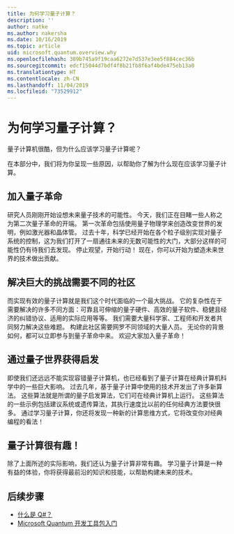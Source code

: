 ```yaml
---
title: 为何学习量子计算？
description: ''
author: natke
ms.author: nakersha
ms.date: 10/16/2019
ms.topic: article
uid: microsoft.quantum.overview.why
ms.openlocfilehash: 389b745a9f19caa6272e7d537e3ee5f884cec36b
ms.sourcegitcommit: edcf15044d7bdf4f8b21fb8f6af4bde475eb13a0
ms.translationtype: HT
ms.contentlocale: zh-CN
ms.lasthandoff: 11/04/2019
ms.locfileid: "73529912"
---
```

# <a name="why-learn-quantum-computing"></a>为何学习量子计算？

量子计算机很酷，但为什么应该学习量子计算呢？

在本部分中，我们将为你呈现一些原因，以帮助你了解为什么现在应该学习量子计算。

## <a name="join-the-quantum-revolution"></a>加入量子革命

研究人员刚刚开始设想未来量子技术的可能性。 今天，我们正在目睹一些人称之为第二次量子革命的开端。 第一次革命包括使用量子物理学来创造改变世界的发明，例如激光器和晶体管。 过去十年，科学已经开始在各个粒子级别实现对量子系统的控制，这为我们打开了一扇通往未来的无数可能性的大门，大部分这样的可能性仍有待我们去发现。 停止观望，开始行动！ 现在，你可以开始为塑造未来世界的技术做出贡献。

## <a name="solving-great-challenges-requires-diverse-communities"></a>解决巨大的挑战需要不同的社区

而实现有效的量子计算就是我们这个时代面临的一个最大挑战。 它的复杂性在于需要解决的许多不同方面：可靠且可伸缩的量子硬件、高效的量子软件、稳健且经济的纠错协议、适用的实际应用等等。 我们需要大量科学家、工程师和开发者共同努力解决这些难题。 构建此社区需要网罗不同领域的大量人员。 无论你的背景如何，都可以立即参与到量子革命中来。 欢迎大家加入量子革命！

## <a name="get-inspired-by-the-quantum-world"></a>通过量子世界获得启发

即使我们还远远不能实现容错量子计算机，也已经看到了量子计算在经典计算机科学中的一些巨大影响。 过去几年，基于量子计算中使用的技术开发出了许多新算法。 这些算法就是所谓的量子启发算法，它们可在经典计算机上运行。 这些算法的一些示例包括建议系统或遗传算法，其执行速度比以前的任何经典方法要快很多。 通过学习量子计算，你还将发现一种新的计算思维方式，它将改变你对经典编程的看法！

## <a name="quantum-computing-is-fun"></a>量子计算很有趣！

除了上面所述的实际影响，我们还认为量子计算非常有趣。 学习量子计算是一种有益的体验，你将获得最前沿的知识和技能，以帮助构建未来的技术。

## <a name="next-steps"></a>后续步骤

* [什么是 Q#？](xref:microsoft.quantum.overview.qsharp)
* [Microsoft Quantum 开发工具包入门](xref:microsoft.quantum.welcome)
